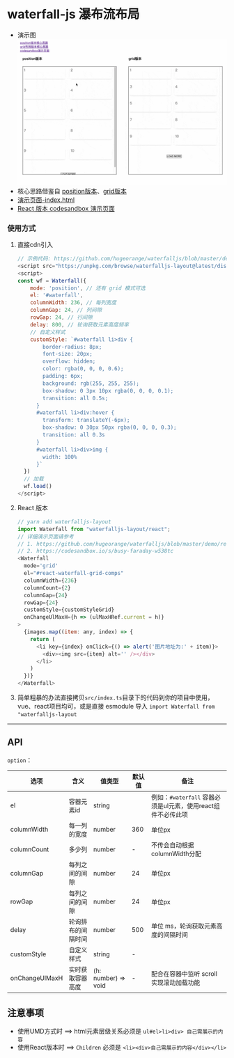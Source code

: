 # waterfall-js 瀑布流布局
- 演示图 ![waterfalljs](./src/assets/waterfallGif2.gif)
- 核心思路借鉴自 [position版本](https://codepen.io/iounini/pen/KyYPKe)、[grid版本](https://juejin.cn/post/6844904004720263176#heading-6)
- [演示页面-index.html](./demo/index.html) 
- [React 版本 codesandbox 演示页面](https://codesandbox.io/s/busy-faraday-w538tc)

### 使用方式

1. 直接cdn引入
    ```js
    // 示例代码: https://github.com/hugeorange/waterfalljs/blob/master/demo/index.html
    <script src="https://unpkg.com/browse/waterfalljs-layout@latest/dist/waterfalljs-layout.min.js"></script>
    <script>
    const wf = Waterfall({
        mode: 'position', // 还有 grid 模式可选
        el: '#waterfall',
        columnWidth: 236, // 每列宽度
        columnGap: 24, // 列间隙
        rowGap: 24, // 行间隙
        delay: 800, // 轮询获取元素高度频率
        // 自定义样式
        customStyle: `#waterfall li>div {
            border-radius: 8px;
            font-size: 20px;
            overflow: hidden;
            color: rgba(0, 0, 0, 0.6);
            padding: 6px;
            background: rgb(255, 255, 255);
            box-shadow: 0 3px 10px rgba(0, 0, 0, 0.1);
            transition: all 0.5s;
          }
          #waterfall li>div:hover {
            transform: translateY(-6px);
            box-shadow: 0 30px 50px rgba(0, 0, 0, 0.3);
            transition: all 0.3s
          }
          #waterfall li>div>img {
            width: 100%
          }`
      })
      // 加载
      wf.load()
    </script>
    ```
2. React 版本
    ```js
    // yarn add waterfalljs-layout
    import Waterfall from "waterfalljs-layout/react";
    // 详细演示页面请参考 
    // 1. https://github.com/hugeorange/waterfalljs/blob/master/demo/react-demo.tsx
    // 2. https://codesandbox.io/s/busy-faraday-w538tc
    <Waterfall
      mode='grid'
      el="#react-waterfall-grid-comps"
      columnWidth={236}
      columnCount={2}
      columnGap={24}
      rowGap={24}
      customStyle={customStyleGrid}
      onChangeUlMaxH={h => (ulMaxHRef.current = h)}
    >
      {images.map((item: any, index) => {
        return (
          <li key={index} onClick={() => alert('图片地址为:' + item)}>
            <div><img src={item} alt='' /></div>
          </li>
        )
      })}
    </Waterfall>  
    ```

3. 简单粗暴的办法直接拷贝`src/index.ts`目录下的代码到你的项目中使用，vue、react项目均可，或是直接 esmodule 导入 `import Waterfall from "waterfalljs-layout`

---

## API

`option`：

| 选项           | 含义               | 值类型        | 默认值      | 备注 |
| ---- | ---------- | ---- | ----------- | --- |
| el| 容器元素id | string |  |例如：`#waterfall` 容器必须是ul元素，使用react组件不必传此项|
| columnWidth | 每一列的宽度 | number | 360 |  单位px |
| columnCount    |多少列 | number   | - | 不传会自动根据columnWidth分配   |
| columnGap    | 每列之间的间隙 | number | 24   |   单位px|
| rowGap    | 每列之间的间隙 | number |  24  |   单位px|
| delay    | 轮询排布的间隔时间 | number | 500 |单位 ms，轮询获取元素高度的间隔时间|
| customStyle | 自定义样式 | string | -|   |
| onChangeUlMaxH | 实时获取容器高度 | (h: number) => void  | - | 配合在容器中监听 scroll 实现滚动加载功能 |

## 注意事项
- 使用UMD方式时 ==> html元素层级关系必须是 `ul#el>li>div> 自己需展示的内容`
- 使用React版本时 ==> `Children` 必须是 `<li><div>自己需展示的内容</div></li>`
